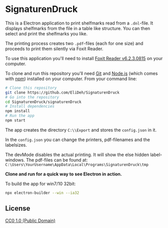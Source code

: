# SignaturenDruck

This is a Electron application to print shelfmarks read from a `.dnl`-file. It displays shelfmarks from the file in a table like structure. You can then select and print the shelfmarks you like.

The printing process creates two `.pdf`-files (each for one size) and proceeds to print them silently via Foxit Reader.



To use this application you'll need to install [Foxit Reader v6.2.3.0815](http://cdn01.foxitsoftware.com/pub/foxit/reader/desktop/win/6.x/6.2/enu/FoxitReader623.815_enu_Setup.exe) on your computer.

To clone and run this repository you'll need [Git](https://git-scm.com) and [Node.js](https://nodejs.org/en/download/) (which comes with [npm](http://npmjs.com)) installed on your computer. From your command line:

```bash
# Clone this repository
git clone https://github.com/EliDeh/SignaturenDruck
# Go into the repository
cd SignaturenDruck/signaturenDruck
# Install dependencies
npm install
# Run the app
npm start
```

The app creates the directory `C:\\Export` and stores the `config.json` in it.

In the `config.json` you can change the printers, pdf-filenames and the labelsizes.

The devMode disables the actual printing. It will show the else hidden label-windows. The pdf-files can be found at: `C:\Users\YourUsername\AppData\Local\Programs\SignaturenDruck\tmp`

**Clone and run for a quick way to see Electron in action.**

To build the app for win7/10 32bit:

```bash
npx electron-builder --win --ia32
```

## License

[CC0 1.0 (Public Domain)](LICENSE.md)
